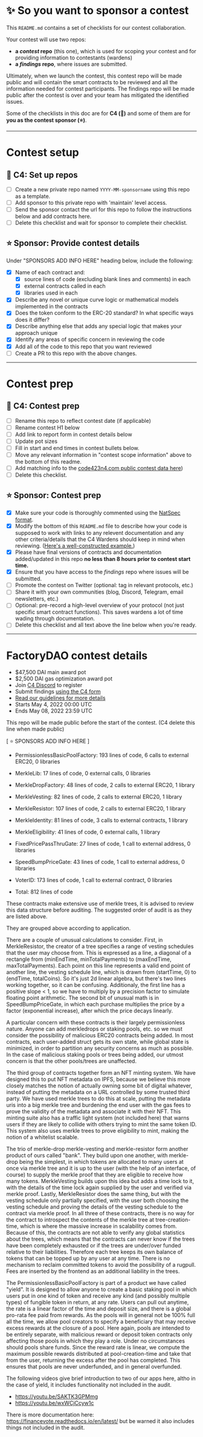 # ✨ So you want to sponsor a contest

This `README.md` contains a set of checklists for our contest collaboration.

Your contest will use two repos: 
- **a _contest_ repo** (this one), which is used for scoping your contest and for providing information to contestants (wardens)
- **a _findings_ repo**, where issues are submitted. 

Ultimately, when we launch the contest, this contest repo will be made public and will contain the smart contracts to be reviewed and all the information needed for contest participants. The findings repo will be made public after the contest is over and your team has mitigated the identified issues.

Some of the checklists in this doc are for **C4 (🐺)** and some of them are for **you as the contest sponsor (⭐️)**.

---

# Contest setup

## 🐺 C4: Set up repos
- [ ] Create a new private repo named `YYYY-MM-sponsorname` using this repo as a template.
- [ ] Add sponsor to this private repo with 'maintain' level access.
- [ ] Send the sponsor contact the url for this repo to follow the instructions below and add contracts here. 
- [ ] Delete this checklist and wait for sponsor to complete their checklist.

## ⭐️ Sponsor: Provide contest details

Under "SPONSORS ADD INFO HERE" heading below, include the following:

- [x] Name of each contract and:
  - [x] source lines of code (excluding blank lines and comments) in each
  - [x] external contracts called in each
  - [x] libraries used in each
- [x] Describe any novel or unique curve logic or mathematical models implemented in the contracts
- [x] Does the token conform to the ERC-20 standard? In what specific ways does it differ?
- [x] Describe anything else that adds any special logic that makes your approach unique
- [x] Identify any areas of specific concern in reviewing the code
- [x] Add all of the code to this repo that you want reviewed
- [ ] Create a PR to this repo with the above changes.

---

# Contest prep

## 🐺 C4: Contest prep
- [ ] Rename this repo to reflect contest date (if applicable)
- [ ] Rename contest H1 below
- [ ] Add link to report form in contest details below
- [ ] Update pot sizes
- [ ] Fill in start and end times in contest bullets below.
- [ ] Move any relevant information in "contest scope information" above to the bottom of this readme.
- [ ] Add matching info to the [code423n4.com public contest data here](https://github.com/code-423n4/code423n4.com/blob/main/_data/contests/contests.csv))
- [ ] Delete this checklist.

## ⭐️ Sponsor: Contest prep
- [x] Make sure your code is thoroughly commented using the [NatSpec format](https://docs.soliditylang.org/en/v0.5.10/natspec-format.html#natspec-format).
- [x] Modify the bottom of this `README.md` file to describe how your code is supposed to work with links to any relevent documentation and any other criteria/details that the C4 Wardens should keep in mind when reviewing. ([Here's a well-constructed example.](https://github.com/code-423n4/2021-06-gro/blob/main/README.md))
- [x] Please have final versions of contracts and documentation added/updated in this repo **no less than 8 hours prior to contest start time.**
- [x] Ensure that you have access to the _findings_ repo where issues will be submitted.
- [ ] Promote the contest on Twitter (optional: tag in relevant protocols, etc.)
- [ ] Share it with your own communities (blog, Discord, Telegram, email newsletters, etc.)
- [ ] Optional: pre-record a high-level overview of your protocol (not just specific smart contract functions). This saves wardens a lot of time wading through documentation.
- [ ] Delete this checklist and all text above the line below when you're ready.

---

# FactoryDAO contest details
- $47,500 DAI main award pot
- $2,500 DAI gas optimization award pot
- Join [C4 Discord](https://discord.gg/code4rena) to register
- Submit findings [using the C4 form](https://code4rena.com/contests/2022-05-factorydao-contest/submit)
- [Read our guidelines for more details](https://docs.code4rena.com/roles/wardens)
- Starts May 4, 2022 00:00 UTC
- Ends May 08, 2022 23:59 UTC

This repo will be made public before the start of the contest. (C4 delete this line when made public)

[ ⭐️ SPONSORS ADD INFO HERE ]

- PermissionlessBasicPoolFactory:  193 lines of code, 6 calls to external ERC20, 0 libraries

- MerkleLib: 17 lines of code, 0 external calls, 0 libraries
- MerkleDropFactory: 48 lines of code, 2 calls to external ERC20, 1 library
- MerkleVesting: 82 lines of code, 2 calls to external ERC20, 1 library
- MerkleResistor: 107 lines of code, 2 calls to external ERC20, 1 library

- MerkleIdentity: 81 lines of code, 3 calls to external contracts, 1 library
- MerkleEligibility: 41 lines of code, 0 external calls, 1 library
- FixedPricePassThruGate: 27 lines of code, 1 call to external address, 0 libraries
- SpeedBumpPriceGate: 43 lines of code, 1 call to external address, 0 libraries
- VoterID:  173 lines of code, 1 call to external contract, 0 libraries

- Total: 812 lines of code 

These contracts make extensive use of merkle trees, it is advised to review this data structure before auditing. The suggested order of audit is as they are listed above.

They are grouped above according to application. 


There are a couple of unusual calculations to consider. First, in MerkleResistor, the creator of a tree specifies a range of vesting schedules that the user may choose from. This is expressed as a line, a diagonal of a rectangle from (minEndTime, minTotalPayments) to (maxEndTime, maxTotalPayments). Each point on this line represents a valid end point of another line, the vesting schedule line, which is drawn from (startTime, 0) to (endTime, totalCoins). So it's just 2d linear algebra, but there's two lines working together, so it can be confusing. Additionaly, the first line has a positive slope < 1, so we have to multiply by a precision factor to simulate floating point arithmetic. The second bit of unusual math is in SpeedBumpPriceGate, in which each purchase multiplies the price by a factor (exponential increase), after which the price decays linearly. 


A particular concern with these contracts is their largely permissionless nature. Anyone can add merkledrops or staking pools, etc. so we must consider the possibility of malicious ERC20 contracts being added. In most contracts, each user-added struct gets its own state, while global state is minimized, in order to partition any security concerns as much as possible. In the case of malicious staking pools or trees being added, our utmost concern is that the other pools/trees are unaffected. 


The third group of contracts together form an NFT minting system. We have designed this to put NFT metadata on IPFS, because we believe this more closely matches the notion of actually owning some bit of digital whatever, instead of putting the metadata on a URL controlled by some trusted third party. We have used merkle trees to do this at scale, putting the metadata uris into a big merkle tree and burdening the end user with the gas fees to prove the validity of the metadata and associate it with their NFT. This minting suite also has a traffic light system (not included here) that warns users if they are likely to collide with others trying to mint the same token ID. This system also uses merkle trees to prove eligibility to mint, making the notion of a whitelist scalable. 


The trio of merkle-drop merkle-vesting and merkle-resistor form another product of ours called "bank". They build upon one another, with merkle-drop being the simplest, in which tokens are allocated to many users at once via merkle tree and it is up to the user (with the help of an interface, of course) to supply the merkle proof that they are eligible to receive how many tokens. MerkleVesting builds upon this idea but adds a time lock to it, with the details of the time lock again supplied by the user and verified via merkle proof. Lastly, MerkleResistor does the same thing, but with the vesting schedule only partially specified, with the user both choosing the vesting schedule and proving the details of the vesting schedule to the contract via merkle proof. In all three of these contracts, there is no way for the contract to introspect the contents of the merkle tree at tree-creation-time, which is where the massive increase in scalability comes from. Because of this, the contracts are not able to verify any global statistics about the trees, which means that the contracts can never know if the trees have been completely exhausted or if the trees are under/over funded relative to their liabilities. Therefore each tree keeps its own balance of tokens that can be topped up by any user at any time. There is no mechanism to reclaim committed tokens to avoid the possibility of a rugpull. Fees are inserted by the frontend as an additional liability in the trees.


The PermissionlessBasicPoolFactory is part of a product we have called "yield". It is designed to allow anyone to create a basic staking pool in which users put in one kind of token and receive any kind (and possibly multiple types) of fungible token in return, at any rate. Users can pull out anytime, the rate is a linear factor of the time and deposit size, and there is a global pro-rata fee paid from rewards. As the pools will in general not be 100% full all the time, we allow pool creators to specify a beneficiary that may receive excess rewards at the closure of a pool. Here again, pools are intended to be entirely separate, with malicious reward or deposit token contracts only affecting those pools in which they play a role. Under no circumstances should pools share funds. Since the reward rate is linear, we compute the maximum possible rewards distributed at pool-creation-time and take that from the user, returning the excess after the pool has completed. This ensures that pools are never underfunded, and in general overfunded.


The following videos give brief introduction to two of our apps here, altho in the case of yield, it includes functionality not included in the audit.

- https://youtu.be/SAKTK3GPMmg
- https://youtu.be/wxWCjCcyw1c

There is more documentation here: https://financevote.readthedocs.io/en/latest/ but be warned it also includes things not included in the audit.



